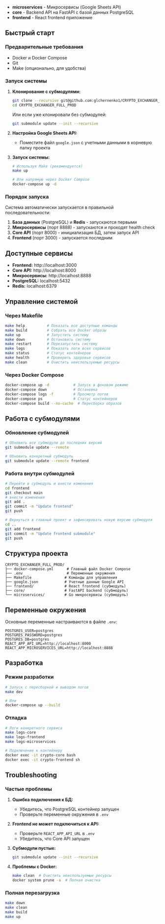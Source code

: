 
- **microservices** - Микросервисы (Google Sheets API)
- **core** - Backend API на FastAPI с базой данных PostgreSQL
- **frontend** - React frontend приложение

## Быстрый старт

### Предварительные требования

- Docker и Docker Compose
- Git
- Make (опционально, для удобства)

### Запуск системы

1. **Клонирование с субмодулями:**
   ```bash
   git clone --recursive git@github.com:glchernenko1/CRYPTO_EXCHANGER_FULL_PROD.git
   cd CRYPTO_EXCHANGER_FULL_PROD
   ```

   Или если уже клонировали без субмодулей:
   ```bash
   git submodule update --init --recursive
   ```

2. **Настройка Google Sheets API:**
   - Поместите файл `google.json` с учетными данными в корневую папку проекта

3. **Запуск системы:**
   ```bash
   # Используя Make (рекомендуется)
   make up
   
   # Или напрямую через Docker Compose
   docker-compose up -d
   ```

### Порядок запуска

Система автоматически запускается в правильной последовательности:

1. **База данных** (PostgreSQL) и **Redis** - запускаются первыми
2. **Микросервисы** (порт 8888) - запускаются и проходят health check
3. **Core API** (порт 8000) - инициализация БД, затем запуск API
4. **Frontend** (порт 3000) - запускается последним

## Доступные сервисы

- **Frontend:** http://localhost:3000
- **Core API:** http://localhost:8000
- **Микросервисы:** http://localhost:8888
- **PostgreSQL:** localhost:5432
- **Redis:** localhost:6379

## Управление системой

### Через Makefile

```bash
make help          # Показать все доступные команды
make build         # Собрать все Docker образы
make up            # Запустить систему
make down          # Остановить систему
make restart       # Перезапустить систему
make logs          # Показать логи всех сервисов
make status        # Статус контейнеров
make health        # Проверить здоровье сервисов
make clean         # Очистить неиспользуемые ресурсы
```

### Через Docker Compose

```bash
docker-compose up -d           # Запуск в фоновом режиме
docker-compose down            # Остановка
docker-compose logs -f         # Просмотр логов
docker-compose ps              # Статус контейнеров
docker-compose build --no-cache  # Пересборка образов
```

## Работа с субмодулями

### Обновление субмодулей

```bash
# Обновить все субмодули до последних версий
git submodule update --remote

# Обновить конкретный субмодуль
git submodule update --remote frontend
```

### Работа внутри субмодулей

```bash
# Перейти в субмодуль и внести изменения
cd frontend
git checkout main
# внести изменения
git add .
git commit -m "Update frontend"
git push

# Вернуться в главный проект и зафиксировать новую версию субмодуля
cd ..
git add frontend
git commit -m "Update frontend submodule"
git push
```

## Структура проекта

```
CRYPTO_EXCHANGER_FULL_PROD/
├── docker-compose.yml      # Главный файл Docker Compose
├── .env                    # Переменные окружения
├── Makefile               # Команды для управления
├── google.json            # Учетные данные Google API
├── frontend/              # React frontend (субмодуль)
├── core/                  # FastAPI backend (субмодуль)
└── microservices/         # Go микросервисы (субмодуль)
```

## Переменные окружения

Основные переменные настраиваются в файле `.env`:

```env
POSTGRES_USER=postgres
POSTGRES_PASSWORD=postgres
POSTGRES_DB=postgres
REACT_APP_API_URL=http://localhost:8000
REACT_APP_MICROSERVICES_URL=http://localhost:8888
```

## Разработка

### Режим разработки

```bash
# Запуск с пересборкой и выводом логов
make dev

# Или
docker-compose up --build
```

### Отладка

```bash
# Логи конкретного сервиса
make logs-core
make logs-frontend
make logs-microservices

# Подключение к контейнеру
docker exec -it crypto-core bash
docker exec -it crypto-frontend sh
```

## Troubleshooting

### Частые проблемы

1. **Ошибка подключения к БД:**
   - Убедитесь, что PostgreSQL контейнер запущен
   - Проверьте переменные окружения в `.env`

2. **Frontend не может подключиться к API:**
   - Проверьте `REACT_APP_API_URL` в `.env`
   - Убедитесь, что Core API запущен

3. **Субмодули пустые:**
   ```bash
   git submodule update --init --recursive
   ```

4. **Проблемы с Docker:**
   ```bash
   make clean  # Очистить неиспользуемые ресурсы
   docker system prune -a  # Полная очистка
   ```

### Полная перезагрузка

```bash
make down
make clean
make build
make up
```
